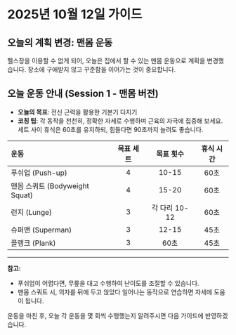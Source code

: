 # 2025년 10월 12일 가이드

## 오늘의 계획 변경: 맨몸 운동

헬스장을 이용할 수 없게 되어, 오늘은 집에서 할 수 있는 맨몸 운동으로 계획을 변경했습니다. 장소에 구애받지 않고 꾸준함을 이어가는 것이 중요합니다.

## 오늘 운동 안내 (Session 1 - 맨몸 버전)

-   **오늘의 목표**: 전신 근력을 활용한 기본기 다지기
-   **코칭 팁**: 각 동작을 천천히, 정확한 자세로 수행하며 근육의 자극에 집중해 보세요. 세트 사이 휴식은 60초를 유지하되, 힘들다면 90초까지 늘려도 좋습니다.

| 운동 | 목표 세트 | 목표 횟수 | 휴식 시간 |
| :--- | :---: | :---: | :---: |
| 푸쉬업 (Push-up) | 4 | 10-15 | 60초 |
| 맨몸 스쿼트 (Bodyweight Squat) | 4 | 15-20 | 60초 |
| 런지 (Lunge) | 3 | 각 다리 10-12 | 60초 |
| 슈퍼맨 (Superman) | 3 | 12-15 | 45초 |
| 플랭크 (Plank) | 3 | 60초 | 45초 |

---

**참고:**
*   푸쉬업이 어렵다면, 무릎을 대고 수행하여 난이도를 조절할 수 있습니다.
*   맨몸 스쿼트 시, 의자를 뒤에 두고 앉았다 일어나는 동작으로 연습하면 자세에 도움이 됩니다.

운동을 마친 후, 오늘 각 운동을 몇 회씩 수행했는지 알려주시면 다음 가이드에 반영하겠습니다.